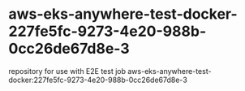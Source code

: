 # aws-eks-anywhere-test-docker-227fe5fc-9273-4e20-988b-0cc26de67d8e-3
repository for use with E2E test job aws-eks-anywhere-test-docker:227fe5fc-9273-4e20-988b-0cc26de67d8e-3
